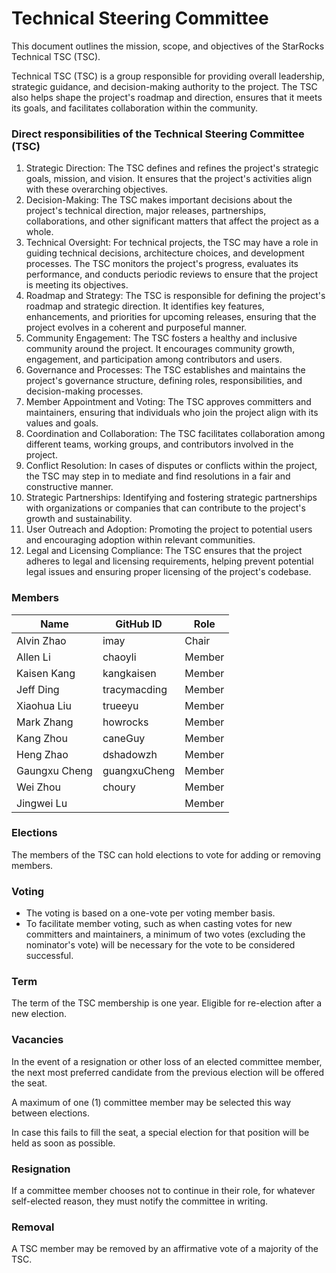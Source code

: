 # Technical Steering Committee

This document outlines the mission, scope, and objectives of the StarRocks Technical TSC (TSC).

Technical TSC (TSC) is a group responsible for providing overall leadership, strategic guidance, and decision-making authority to the project. The TSC also helps shape the project's roadmap and direction, ensures that it meets its goals, and facilitates collaboration within the community.  



### **Direct responsibilities of the Technical Steering Committee (TSC)**

1. Strategic Direction: The TSC defines and refines the project's strategic goals, mission, and vision. It ensures that the project's activities align with these overarching objectives.
2. Decision-Making: The TSC makes important decisions about the project's technical direction, major releases, partnerships, collaborations, and other significant matters that affect the project as a whole. 
3. Technical Oversight: For technical projects, the TSC may have a role in guiding technical decisions, architecture choices, and development processes. The TSC monitors the project's progress, evaluates its performance, and conducts periodic reviews to ensure that the project is meeting its objectives.
4. Roadmap and Strategy: The TSC is responsible for defining the project's roadmap and strategic direction. It identifies key features, enhancements, and priorities for upcoming releases, ensuring that the project evolves in a coherent and purposeful manner.
5. Community Engagement: The TSC fosters a healthy and inclusive community around the project. It encourages community growth, engagement, and participation among contributors and users.
6. Governance and Processes: The TSC establishes and maintains the project's governance structure, defining roles, responsibilities, and decision-making processes.
7. Member Appointment and Voting: The TSC approves committers and maintainers, ensuring that individuals who join the project align with its values and goals. 
8. Coordination and Collaboration: The TSC facilitates collaboration among different teams, working groups, and contributors involved in the project.
9. Conflict Resolution: In cases of disputes or conflicts within the project, the TSC may step in to mediate and find resolutions in a fair and constructive manner.
10. Strategic Partnerships: Identifying and fostering strategic partnerships with organizations or companies that can contribute to the project's growth and sustainability.
11. User Outreach and Adoption: Promoting the project to potential users and encouraging adoption within relevant communities.
12. Legal and Licensing Compliance: The TSC ensures that the project adheres to legal and licensing requirements, helping prevent potential legal issues and ensuring proper licensing of the project's codebase.

  

### **Members**

| Name          | GitHub ID    | Role   |
| ------------- | ------------ | ------ |
| Alvin Zhao    | imay         | Chair  |
| Allen Li      | chaoyli      | Member |
| Kaisen Kang   | kangkaisen   | Member |
| Jeff Ding     | tracymacding | Member |
| Xiaohua Liu   | trueeyu      | Member |
| Mark Zhang    | howrocks     | Member |
| Kang Zhou     | caneGuy      | Member |
| Heng Zhao     | dshadowzh    | Member |
| Gaungxu Cheng | guangxuCheng | Member |
| Wei Zhou      | choury       | Member |
| Jingwei Lu    |              | Member |


### **Elections**

The members of the TSC can hold elections to vote for adding or removing members. 



### **Voting**

- The voting is based on a one-vote per voting member basis.
- To facilitate member voting, such as when casting votes for new committers and maintainers, a minimum of two votes (excluding the nominator's vote) will be necessary for the vote to be considered successful.



### **Term**

The term of the TSC membership is one year. Eligible for re-election after a new election.



### **Vacancies**

In the event of a resignation or other loss of an elected committee member, the next most preferred candidate from the previous election will be offered the seat.

A maximum of one (1) committee member may be selected this way between elections.

In case this fails to fill the seat, a special election for that position will be held as soon as possible.



### **Resignation**

If a committee member chooses not to continue in their role, for whatever self-elected reason, they must notify the committee in writing.



### **Removal**

A TSC member may be removed by an affirmative vote of a majority of the TSC. 
